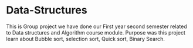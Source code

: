 # Data-Structures
This is Group project we have done our First year second semester related to Data structures and Algorithm course module. Purpose was this project learn about Bubble sort, selection sort, Quick sort, Binary Search.
